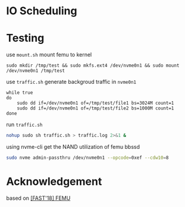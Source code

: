 # IO Scheduling

# Testing

use `mount.sh` mount femu to kernel
```shell
sudo mkdir /tmp/test && sudo mkfs.ext4 /dev/nvme0n1 && sudo mount /dev/nvme0n1 /tmp/test
```

use `traffic.sh` generate backgroud traffic in `nvme0n1`

```shell
while true
do
    sudo dd if=/dev/nvme0n1 of=/tmp/test/file1 bs=3024M count=1
    sudo dd if=/dev/nvme0n1 of=/tmp/test/file2 bs=1000M count=1
done
```

run `traffic.sh`

```bash
nohup sudo sh traffic.sh > traffic.log 2>&1 &
```

using nvme-cli get the NAND utilization of femu bbssd
```bash
sudo nvme admin-passthru /dev/nvme0n1 --opcode=0xef --cdw10=8
```

# Acknowledgement
based on [[FAST'18] FEMU](https://github.com/vtess/FEMU)
